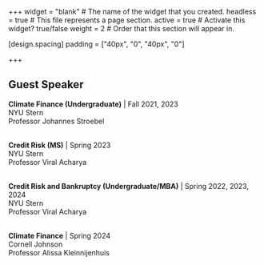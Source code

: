 +++
widget = "blank"  # The name of the widget that you created.
headless = true  # This file represents a page section.
active = true  # Activate this widget? true/false
weight = 2  # Order that this section will appear in.

[design.spacing]
  padding = ["40px", "0", "40px", "0"]

+++
## **Guest Speaker**  
**Climate Finance (Undergraduate)** | Fall 2021, 2023  
NYU Stern  
Professor Johannes Stroebel <br/><br/>    

**Credit Risk (MS)** | Spring 2023   
NYU Stern  
Professor Viral Acharya <br/><br/>

**Credit Risk and Bankruptcy (Undergraduate/MBA)** | Spring 2022, 2023, 2024  
NYU Stern  
Professor Viral Acharya <br/><br/>  

**Climate Finance** | Spring 2024   
Cornell Johnson    
Professor Alissa Kleinnijenhuis
